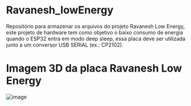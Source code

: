 # Ravanesh_lowEnergy
Repositório para armazenar os arquivos do projeto Ravanesh Low Energy, este projeto de hardware tem como objetivo o baixo consumo de energia quando o ESP32 entra em modo deep sleep, essa placa deve ser utilizada junto a um conversor USB SERIAL (ex.: CP2102).

# Imagem 3D da placa Ravanesh Low Energy

![image](https://github.com/VictorRavani/Ravanesh_lowEnergy/assets/101602056/c9b5d744-88fc-4574-ab17-f6aeb7d5d237)

